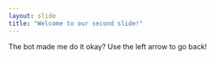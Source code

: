 ```yaml
---
layout: slide
title: "Welcome to our second slide!"
---
```

The bot made me do it okay?
Use the left arrow to go back!
